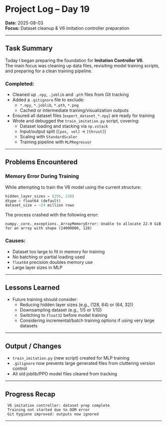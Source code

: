 # Project Log – Day 19

 **Date:** 2025-08-03  
 **Focus:** Dataset cleanup & V6 imitation controller preparation

---

## Task Summary

Today I began preparing the foundation for **Imitation Controller V6**.  
The main focus was cleaning up data files, revisiting model training scripts, and preparing for a clean training pipeline.

### Completed:

- Cleaned up `.npy`, `.joblib` and `.pth` files from Git tracking
- Added a `.gitignore` file to exclude:
  - `*.npy`, `*.joblib`, `*.pth`, `*.png`
  - Cached or intermediate training/visualization outputs
- Ensured all dataset files (`expert_dataset_*.npy`) are ready for training
- Wrote and debugged the `train_imitation.py` script, covering:
  - Dataset loading and stacking via `np.vstack`
  - Input/output split (`[pos, vel]` → `[thrust]`)
  - Scaling with `StandardScaler`
  - Training pipeline with `MLPRegressor`

---

## Problems Encountered

### Memory Error During Training

While attempting to train the V6 model using the current structure:

```python
hidden_layer_sizes = (256, 128)
dtype = float64 (default)
dataset_size = ~24 million rows
```

The process crashed with the following error:

```text
numpy._core._exceptions._ArrayMemoryError: Unable to allocate 22.9 GiB for an array with shape (24000000, 128)
```

### Causes:

- Dataset too large to fit in memory for training
- No batching or partial loading used
- `float64` precision doubles memory use
- Large layer sizes in MLP

---

## Lessons Learned

- Future training should consider:
  - Reducing hidden layer sizes (e.g., (128, 64) or (64, 32))
  - Downsampling dataset (e.g., 1/5 or 1/10)
  - Switching to `float32` before model training
  - Considering incremental/batch training options if using very large datasets

---

## Output / Changes

- `train_imitation.py` (new script) created for MLP training
- `.gitignore` now prevents large generated files from cluttering version control
- All old joblib/PPO model files cleared from tracking

---

## Progress Recap

```
️ V6 imitation controller: dataset prep complete
 Training not started due to OOM error
 Git hygiene improved: outputs now ignored
```

---
